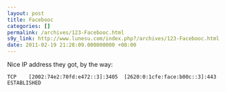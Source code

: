 ```yaml
---
layout: post
title: Facebooc
categories: []
permalink: /archives/123-Facebooc.html
s9y_link: http://www.lunesu.com/index.php?/archives/123-Facebooc.html
date: 2011-02-19 21:28:09.000000000 +08:00
---
```

Nice IP address they got, by the way:
```
TCP    [2002:74e2:70fd:e472::3]:3405  [2620:0:1cfe:face:b00c::3]:443  ESTABLISHED
```
